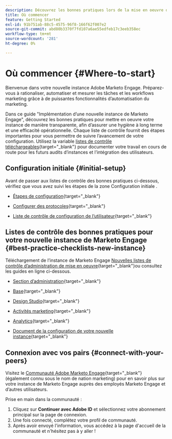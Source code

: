 ```yaml
---
description: Découvrez les bonnes pratiques lors de la mise en oeuvre d’une nouvelle instance de Marketo Engage. Le suivi des performances vous aidera à tirer le meilleur parti de votre Marketo Engage et à configurer votre instance pour une hygiène et une efficacité à long terme. En tant que nouvel administrateur naviguant dans une nouvelle instance, utilisez ces guides pour rester concentré et organisé.
title: Où commencer
feature: Getting Started
exl-id: 91b751ab-88c5-4575-96f8-166f62f007e2
source-git-commit: abd80b3370f7fd107a6ae55edfeb17c3eeb358ec
workflow-type: tm+mt
source-wordcount: '281'
ht-degree: 0%

---
```


# Où commencer {#Where-to-start}

Bienvenue dans votre nouvelle instance Adobe Marketo Engage. Préparez-vous à rationaliser, automatiser et mesurer les tâches et les workflows marketing grâce à de puissantes fonctionnalités d’automatisation du marketing.

Dans ce guide &quot;Implémentation d’une nouvelle instance de Marketo Engage&quot;, découvrez les bonnes pratiques pour mettre en oeuvre votre instance de manière transparente, afin d’assurer une hygiène à long terme et une efficacité opérationnelle. Chaque liste de contrôle fournit des étapes importantes pour vous permettre de suivre l’avancement de votre configuration. Utilisez la variable [listes de contrôle téléchargeables](/help/marketo/getting-started/implementing-a-new-marketo-engage-instance/assets/adobe-marketo-engage-new-instance-admin-checklist.xlsx){target="_blank"} pour documenter votre travail en cours de route pour les futurs audits d’instances et l’intégration des utilisateurs.

## Configuration initiale {#initial-setup}

Avant de passer aux listes de contrôle des bonnes pratiques ci-dessous, vérifiez que vous avez suivi les étapes de la zone Configuration initiale .

* [Étapes de configuration](/help/marketo/getting-started/initial-setup/setup-steps.md){target="_blank"}

* [Configurer des protocoles](/help/marketo/getting-started/initial-setup/configure-protocols-for-marketo.md){target="_blank"}

* [Liste de contrôle de configuration de l’utilisateur](/help/marketo/getting-started/initial-setup/user-setup.md){target="_blank"}

## Listes de contrôle des bonnes pratiques pour votre nouvelle instance de Marketo Engage {#best-practice-checklists-new-instance}

Téléchargement de l’instance de Marketo Engage [Nouvelles listes de contrôle d’administration de mise en oeuvre](/help/marketo/getting-started/implementing-a-new-marketo-engage-instance/assets/adobe-marketo-engage-new-instance-admin-checklist.xlsx){target="_blank"}ou consultez les guides en ligne ci-dessous.

* [Section d’administration](/help/marketo/getting-started/implementing-a-new-marketo-engage-instance/admin-section-checklist.md){target="_blank"}

* [Base](/help/marketo/getting-started/implementing-a-new-marketo-engage-instance/database-checklist.md){target="_blank"}

* [Design Studio](/help/marketo/getting-started/implementing-a-new-marketo-engage-instance/design-studio-checklist.md){target="_blank"}

* [Activités marketing](/help/marketo/getting-started/implementing-a-new-marketo-engage-instance/marketing-activities-checklist.md){target="_blank"}

* [Analytics](/help/marketo/getting-started/implementing-a-new-marketo-engage-instance/analytics-checklist.md){target="_blank"}

* [Document de la configuration de votre nouvelle instance](/help/marketo/getting-started/implementing-a-new-marketo-engage-instance/document-your-setup.md){target="_blank"}

## Connexion avec vos pairs {#connect-with-your-peers}

Visitez le [Communauté Adobe Marketo Engage](https://nation.marketo.com/){target="_blank"} (également connu sous le nom de nation marketing) pour en savoir plus sur votre instance de Marketo Engage auprès des employés Marketo Engage et d’autres utilisateurs.

Prise en main dans la communauté :

1. Cliquez sur **Continuer avec Adobe ID** et sélectionnez votre abonnement principal sur la page de connexion.
1. Une fois connecté, complétez votre profil de communauté.
1. Après avoir envoyé l&#39;information, vous accédez à la page d&#39;accueil de la communauté et n&#39;hésitez pas à y aller !

